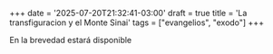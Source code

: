 +++
date = '2025-07-20T21:32:41-03:00'
draft = true
title = 'La transfiguracion y el Monte Sinai'
tags = ["evangelios", "exodo"]
+++

En la brevedad estará disponible